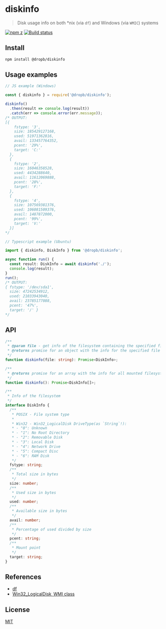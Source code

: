 # diskinfo

> Disk usage info on both \*nix (via `df`) and Windows (via `WMIC`) systems

[![npm z][npm-image]][npm-url]
[![Build status][test-image]][test-url]

## Install

```sh
npm install @dropb/diskinfo
```

## Usage examples

```js
// JS example (Windows)

const { diskinfo } = require('@dropb/diskinfo');

diskinfo()
  .then(result => console.log(result))
  .catch(err => console.error(err.message));
/* OUTPUT:
[{
    fstype: '3',
    size: 185429127168,
    used: 51971362816,
    avail: 133457764352,
    pcent: '29%',
    target: 'C:'
  },
  {
    fstype: '2',
    size: 16046358528,
    used: 4434288640,
    avail: 11612069888,
    pcent: '28%',
    target: 'F:'
  },
  {
    fstype: '4',
    size: 107569381376,
    used: 106081509376,
    avail: 1487872000,
    pcent: '99%',
    target: 'V:'
  }]
*/
```

```ts
// Typescript example (Ubuntu)

import { diskinfo, DiskInfo } from '@dropb/diskinfo';

async function run() {
  const result: DiskInfo = await diskinfo('./');
  console.log(result);
}
run();
/* OUTPUT:
{ fstype: '/dev/sda1',
  size: 47242534912,
  used: 21033943040,
  avail: 23785177088,
  pcent: '47%',
  target: '/' }
*/
```

## API

```ts
/**
 * @param file - get info of the filesystem containing the specified file or directory
 * @returns promise for an object with the info for the specified file or directory
 */
function diskinfo(file: string): Promise<DiskInfo>;

/**
 * @returns promise for an array with the info for all mounted filesystem
 */
function diskinfo(): Promise<DiskInfo[]>;

/**
 * Info of the filesystem
 */
interface DiskInfo {
  /**
   * POSIX - File system type
   *
   * Win32 - Win32_LogicalDisk DriveType(as `String`!):
   * - "0": Unknown
   * - "1": No Root Directory
   * - "2": Removable Disk
   * - "3": Local Disk
   * - "4": Network Drive
   * - "5": Compact Disc
   * - "6": RAM Disk
   */
  fstype: string;
  /**
   * Total size in bytes
   */
  size: number;
  /**
   * Used size in bytes
   */
  used: number;
  /**
   * Available size in bytes
   */
  avail: number;
  /**
   * Percentage of used divided by size
   */
  pcent: string;
  /**
   * Mount point
   */
  target: string;
}
```

## References

- [df](https://www.gnu.org/software/coreutils/manual/html_node/df-invocation.html)
- [Win32_LogicalDisk WMI class](<https://msdn.microsoft.com/en-us/library/windows/desktop/aa394173(v=vs.85).aspx>)

## License

[MIT](LICENSE)

[npm-image]: https://badge.fury.io/js/%40dropb%2Fdiskinfo.svg
[npm-url]: https://www.npmjs.com/package/@dropb/diskinfo
[test-image]: https://github.com/kukhariev/diskinfo/workflows/Node%20CI/badge.svg
[test-url]: https://github.com/kukhariev/diskinfo
